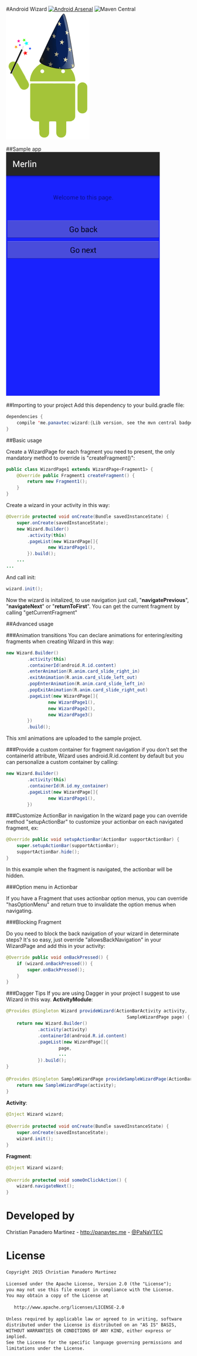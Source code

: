 #Android Wizard 
[![Android Arsenal](https://img.shields.io/badge/Android%20Arsenal-Android%20Wizard-green.svg?style=flat)](https://android-arsenal.com/details/1/1469) ![Maven Central](https://img.shields.io/maven-central/v/me.panavtec/wizard.svg)
![Logo](art/logo.png)

##Sample app
![Logo](art/wizard.gif)


##Importing to your project
Add this dependency to your build.gradle file:

```java
dependencies {
    compile 'me.panavtec:wizard:{Lib version, see the mvn central badge}'
}
```
##Basic usage

Create a WizardPage for each fragment you need to present, the only mandatory method to override is "createFragment()":

```java
public class WizardPage1 extends WizardPage<Fragment1> {
    @Override public Fragment1 createFragment() {
        return new Fragment1();
    }
}
```

Create a wizard in your activity in this way:

```java
@Override protected void onCreate(Bundle savedInstanceState) {
    super.onCreate(savedInstanceState);
    new Wizard.Builder()
        .activity(this)
        .pageList(new WizardPage[]{
                new WizardPage1(),
        }).build();
    ...
...
```

And call init:

```java
wizard.init();
```

Now the wizard is initalized, to use navigation just call, "**navigatePrevious**", "**navigateNext**" or "**returnToFirst**". 
You can get the current fragment by calling "getCurrentFragment"

##Advanced usage

###Animation transitions
You can declare animations for entering/exiting fragments when creating Wizard in this way:

```java
new Wizard.Builder()
        .activity(this)
        .containerId(android.R.id.content)
        .enterAnimation(R.anim.card_slide_right_in)
        .exitAnimation(R.anim.card_slide_left_out)
        .popEnterAnimation(R.anim.card_slide_left_in)
        .popExitAnimation(R.anim.card_slide_right_out)
        .pageList(new WizardPage[]{
                new WizardPage1(),
                new WizardPage2(),
                new WizardPage3()
        })
        .build();
```

This xml animations are uploaded to the sample project.


###Provide a custom container for fragment navigation
if you don't set the containerId attribute, Wizard uses android.R.id.content by default but you can personalize a custom container by calling:

```java
new Wizard.Builder()
        .activity(this)
        .containerId(R.id.my_container)
        .pageList(new WizardPage[]{
                new WizardPage1(),
        })

```

###Customize ActionBar in navigation
In the wizard page you can override method "setupActionBar" to customize your actionbar on each navigated fragment, ex:

```java
@Override public void setupActionBar(ActionBar supportActionBar) {
    super.setupActionBar(supportActionBar);
    supportActionBar.hide();
}
```

In this example when the fragment is navigated, the actionbar will be hidden. 

###Option menu in Actionbar

If you have a Fragment that uses actionbar option menus, you can override "hasOptionMenu" and return true to invalidate the option menus when navigating.

###Blocking Fragment

Do you need to block the back navigation of your wizard in determinate steps? It's so easy, just override "allowsBackNavigation" in your WizardPage and add this in your activity:

```java
@Override public void onBackPressed() {
    if (wizard.onBackPressed()) {
        super.onBackPressed();
    }
}
```

###Dagger Tips
If you are using Dagger in your project I suggest to use Wizard in this way.
**ActivityModule**:

```java
@Provides @Singleton Wizard provideWizard(ActionBarActivity activity,
                                              SampleWizardPage page) {
    return new Wizard.Builder()
            .activity(activity)
            .containerId(android.R.id.content)
            .pageList(new WizardPage[]{
                    page,
                    ...
            }).build();
}
    
@Provides @Singleton SampleWizardPage provideSampleWizardPage(ActionBarActivity activity) {
    return new SampleWizardPage(activity);
}
```

**Activity**:

```java
@Inject Wizard wizard;

@Override protected void onCreate(Bundle savedInstanceState) {
    super.onCreate(savedInstanceState);
    wizard.init();
}
```

**Fragment**:

```java
@Inject Wizard wizard;

@Override protected void someOnClickAction() {
    wizard.navigateNext();
}
```

Developed by
============
Christian Panadero Martinez - <a href="http://panavtec.me">http://panavtec.me</a> - <a href="https://twitter.com/panavtec">@PaNaVTEC</a>

License
=======

    Copyright 2015 Christian Panadero Martinez

    Licensed under the Apache License, Version 2.0 (the "License");
    you may not use this file except in compliance with the License.
    You may obtain a copy of the License at

       http://www.apache.org/licenses/LICENSE-2.0

    Unless required by applicable law or agreed to in writing, software
    distributed under the License is distributed on an "AS IS" BASIS,
    WITHOUT WARRANTIES OR CONDITIONS OF ANY KIND, either express or implied.
    See the License for the specific language governing permissions and
    limitations under the License.

